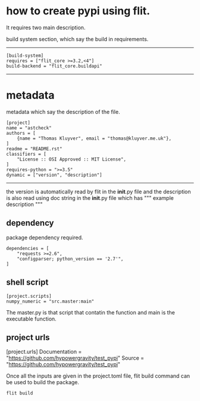 # how to create pypi using flit. 
It requires two main description. 



build system section, which say the build in requirements.



____
    [build-system]
    requires = ["flit_core >=3.2,<4"]
    build-backend = "flit_core.buildapi"
____


# metadata 
metadata which say the description of the file. 


    [project]
    name = "astcheck"
    authors = [
        {name = "Thomas Kluyver", email = "thomas@kluyver.me.uk"},
    ]
    readme = "README.rst"
    classifiers = [
        "License :: OSI Approved :: MIT License",
    ]
    requires-python = ">=3.5"
    dynamic = ["version", "description"]
___

the version is automatically read by flit in the __init__.py file and the description is also read using doc string in the __init__.py file which has """ example description """


## dependency 
package dependency required.

    dependencies = [
        "requests >=2.6",
        "configparser; python_version == '2.7'",
    ]

## shell script 
    [project.scripts]
    numpy_numeric = "src.master:main"

The master.py is that script that contatin the function and main is the executable function. 


## project urls
[project.urls]
Documentation = "https://github.com/hypowergravity/test_pypi"
Source = "https://github.com/hypowergravity/test_pypi"



Once all the inputs are given in the project.toml file, flit build command can be used to build the package.
~~~bash 
flit build 
~~~
